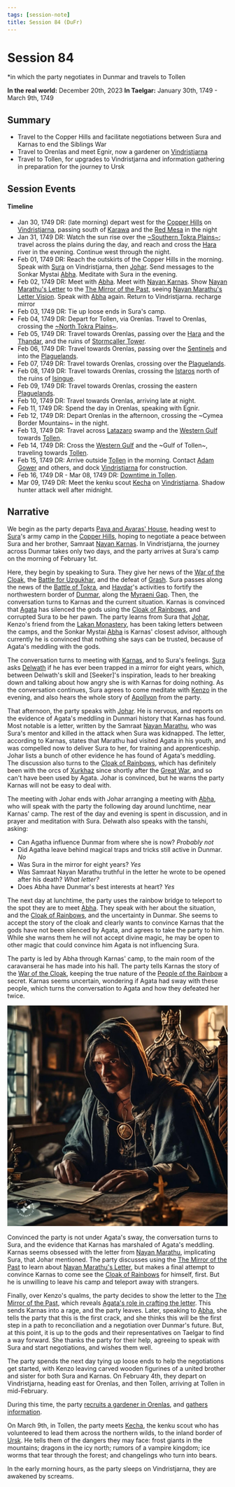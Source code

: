 ```yaml
---
tags: [session-note]
title: Session 84 (DuFr)
---
```

# Session 84
*in which the party negotiates in Dunmar and travels to Tollen

**In the real world:** December 20th, 2023
**In Taelgar:** January 30th, 1749 - March 9th, 1749
## Summary

- Travel to the Copper Hills and facilitate negotiations between Sura and Karnas to end the Siblings War
- Travel to Orenlas and meet Egnir, now a gardener on [Vindristjarna](<../../../things/ships/vindristjarna.md>)
- Travel to Tollen, for upgrades to Vindristjarna and information gathering in preparation for the journey to Ursk
## Session Events
#### Timeline 

- Jan 30, 1749 DR: (late morning) depart west for the [Copper Hills](<../../../gazetteer/greater-dunmar/darba-highlands/copper-hills.md>) on [Vindristjarna](<../../../things/ships/vindristjarna.md>), passing south of [Karawa](<../../../gazetteer/greater-dunmar/realms/dunmar/eastern-dunmar/karawa.md>) and the [Red Mesa](<../../../gazetteer/greater-dunmar/realms/dunmar/eastern-dunmar/red-mesa.md>) in the night
- Jan 31, 1749 DR: Watch the sun rise over the  [~Southern Tokra Plains~](<../../../gazetteer/greater-dunmar/dunmari-basin/southern-tokra-plains.md>); travel across the plains during the day, and reach and cross the [Hara](<../../../gazetteer/greater-dunmar/rivers/hara-watershed/hara.md>) river in the evening. Continue west through the night.
- Feb 01, 1749 DR:  Reach the outskirts of the Copper Hills in the morning. Speak with [Sura](<../../../people/dunmari/sura.md>) on Vindristjarna, then [Johar](<../../../people/dunmari/johar.md>). Send messages to the Sonkar Mystai [Abha](<../../../people/dunmari/abha.md>). Meditate with Sura in the evening. 
- Feb 02, 1749 DR: Meet with [Abha](<../../../people/dunmari/abha.md>). Meet with [Nayan Karnas](<../../../people/dunmari/nayan-karnas.md>). Show [Nayan Marathu's Letter](<../letters-notes-and-tales/nayan-marathu-s-letter.md>) to the [The Mirror of the Past](<../treasure/treasure-from-stormcaller-tower/the-mirror-of-the-past.md>), seeing [Nayan Marathu's Letter Vision](<../mirror-visions/nayan-marathu-s-letter-vision.md>). Speak with [Abha](<../../../people/dunmari/abha.md>) again. Return to Vindristjarna. recharge mirror
- Feb 03, 1749 DR: Tie up loose ends in Sura's camp. 
- Feb 04, 1749 DR: Depart for Tollen, via Orenlas. Travel to Orenlas, crossing the [~North Tokra Plains~](<../../../gazetteer/greater-dunmar/dunmari-basin/north-tokra-plains.md>). 
- Feb 05, 1749 DR: Travel towards Orenlas, passing over the [Hara](<../../../gazetteer/greater-dunmar/rivers/hara-watershed/hara.md>) and the [Thandar](<../../../gazetteer/greater-dunmar/rivers/hara-watershed/thandar.md>), and the ruins of [Stormcaller Tower](<../../../gazetteer/greater-dunmar/dunmari-basin/stormcaller-tower.md>).  
- Feb 06, 1749 DR: Travel towards Orenlas, passing over the [Sentinels](<../../../gazetteer/sentinel-range/sentinel-range.md>) and into the [Plaguelands](<../../../gazetteer/istaros-watershed/plaguelands.md>). 
- Feb 07, 1749 DR: Travel towards Orenlas, crossing over the [Plaguelands](<../../../gazetteer/istaros-watershed/plaguelands.md>). 
- Feb 08, 1749 DR: Travel towards Orenlas, crossing the [Istaros](<../../../gazetteer/istaros-watershed/rivers/istaros.md>) north of the ruins of [Isingue](<../../../gazetteer/istaros-watershed/isingue.md>). 
- Feb 09, 1749 DR: Travel towards Orenlas, crossing the eastern [Plaguelands](<../../../gazetteer/istaros-watershed/plaguelands.md>). 
- Feb 10, 1749 DR: Travel towards Orenlas, arriving late at night. 
- Feb 11, 1749 DR: Spend the day in Orenlas, speaking with Egnir. 
- Feb 12, 1749 DR: Depart Orenlas in the afternoon, crossing the ~Cymea Border Mountains~ in the night. 
- Feb 13, 1749 DR: Travel across [Latazaro](<../../../gazetteer/western-green-sea/cymea/latazaro.md>) swamp and the [Western Gulf](<../../../gazetteer/western-green-sea/western-gulf.md>) towards [Tollen](<../../../gazetteer/western-green-sea/tollen/tollen.md>).
- Feb 14, 1749 DR: Cross the [Western Gulf](<../../../gazetteer/western-green-sea/western-gulf.md>) and the ~Gulf of Tollen~, traveling towards [Tollen](<../../../gazetteer/western-green-sea/tollen/tollen.md>).
- Feb 15, 1749 DR: Arrive outside [Tollen](<../../../gazetteer/western-green-sea/tollen/tollen.md>) in the morning. Contact [Adam Gower](<../../../people/tollenders/adam-gower.md>) and others, and dock [Vindristjarna](<../../../things/ships/vindristjarna.md>) for construction.
- Feb 16, 1749 DR - Mar 08, 1749 DR: [Downtime in Tollen](<./session-84-85-interlude-dufr.md>).
- Mar 09, 1749 DR: Meet the kenku scout [Kecha](<../../../people/other-nonhumans/kecha.md>) on [Vindristjarna](<../../../things/ships/vindristjarna.md>). Shadow hunter attack well after midnight. 
## Narrative

We begin as the party departs [Pava and Avaras' House](<../../../gazetteer/greater-dunmar/dunmari-basin/pava-and-avaras-house.md>), heading west to [Sura](<../../../people/dunmari/sura.md>)'s army camp in the [Copper Hills](<../../../gazetteer/greater-dunmar/darba-highlands/copper-hills.md>), hoping to negotiate a peace between Sura and her brother, Samraat [Nayan Karnas](<../../../people/dunmari/nayan-karnas.md>). In Vindristjarna, the journey across Dunmar takes only two days, and the party arrives at Sura's camp on the morning of February 1st.

Here, they begin by speaking to Sura. They give her news of the [War of the Cloak](<../../../events/1700s/war-of-the-cloak.md>), the [Battle for Uzgukhar](<../../../events/1700s/1749/battle-for-uzgukhar.md>), and the defeat of [Grash](<../../../people/other-nonhumans/grash.md>). Sura passes along the news of the [Battle of Tokra](<../../../events/1700s/1748/12/battle-of-tokra.md>), and [Havdar](<../../../people/dunmari/havdar.md>)'s activities to fortify the northwestern border of [Dunmar](<../../../gazetteer/greater-dunmar/realms/dunmar/dunmar.md>), along the [Myraeni Gap](<../../../gazetteer/greater-dunmar/myraeni-gap.md>). Then, the conversation turns to Karnas and the current situation. Karnas is convinced that [Agata](<../../../people/fey/agata.md>) has silenced the gods using the [Cloak of Rainbows](<../../../things/artifacts-of-power/cloak-of-rainbows.md>), and corrupted Sura to be her pawn. The party learns from Sura that [Johar](<../../../people/dunmari/johar.md>), Kenzo's friend from the [Lakan Monastery](<../../../gazetteer/greater-dunmar/realms/dunmar/central-dunmar/tokra/lakan-monastery.md>), has been taking letters between the camps, and the Sonkar Mystai [Abha](<../../../people/dunmari/abha.md>) is Karnas' closest advisor, although currently he is convinced that nothing she says can be trusted, because of Agata's meddling with the gods. 

The conversation turns to meeting with [Karnas](<../../../people/dunmari/nayan-karnas.md>), and to Sura's feelings. [Sura](<../../../people/dunmari/sura.md>) asks [Delwath](<../../../people/pcs/dunmar-fellowship/delwath.md>) if he has ever been trapped in a mirror for eight years, which, between Delwath's skill and [Seeker]'s inspiration, leads to her breaking down and talking about how angry she is with Karnas for doing nothing. As the conversation continues, Sura agrees to come meditate with [Kenzo](<../../../people/pcs/dunmar-fellowship/kenzo.md>) in the evening, and also hears the whole story of [Apollyon](<../../../people/historical-figures/drankorian-emperors/apollyon.md>) from the party. 

That afternoon, the party speaks with [Johar](<../../../people/dunmari/johar.md>). He is nervous, and reports on the evidence of Agata's meddling in Dunmari history that Karnas has found. Most notable is a letter, written by the Samraat [Nayan Marathu](<../../../people/historical-figures/dunmari-rulers/nayan-marathu.md>), who was Sura's mentor and killed in the attack when Sura was kidnapped. The letter, according to Karnas, states that Marathu had visited Agata in his youth, and was compelled now to deliver Sura to her, for training and apprenticeship. Johar lists a bunch of other evidence he has found of Agata's meddling. The discussion also turns to the [Cloak of Rainbows](<../../../things/artifacts-of-power/cloak-of-rainbows.md>), which has definitely been with the orcs of [Xurkhaz](<../../../gazetteer/istaros-watershed/xurkhaz/xurkhaz.md>) since shortly after the [Great War](<../../../events/1500s/great-war.md>), and so can't have been used by Agata. Johar is convinced, but he warns the party Karnas will not be easy to deal with. 

The meeting with Johar ends with Johar arranging a meeting with [Abha](<../../../people/dunmari/abha.md>), who will speak with the party the following day around lunchtime, near Karnas' camp. The rest of the day and evening is spent in discussion, and in prayer and meditation with Sura. Delwath also speaks with the tanshi, asking:
- Can Agatha influence Dunmar from where she is now? *Probably not*
- Did Agatha leave behind magical traps and tricks still active in Dunmar. *No*
- Was Sura in the mirror for eight years? *Yes*
- Was Samraat Nayan Marathu truthful in the letter he wrote to be opened after his death? *What letter?*
- Does Abha have Dunmar's best interests at heart? *Yes*

The next day at lunchtime, the party uses the rainbow bridge to teleport to the spot they are to meet [Abha](<../../../people/dunmari/abha.md>). They speak with her about the situation, and the [Cloak of Rainbows](<../../../things/artifacts-of-power/cloak-of-rainbows.md>), and the uncertainty in Dunmar. She seems to accept the story of the cloak and clearly wants to convince Karnas that the gods have not been silenced by Agata, and agrees to take the party to him. While she warns them he will not accept divine magic, he may be open to other magic that could convince him Agata is not influencing Sura.

The party is led by Abha through Karnas' camp, to the main room of the caravanserai he has made into his hall. The party tells Karnas the story of the [War of the Cloak](<../../../events/1700s/war-of-the-cloak.md>), keeping the true nature of the [People of the Rainbow](<../../../groups/orc-hordes/people-of-the-rainbow.md>) a secret. Karnas seems uncertain, wondering if Agata had sway with these people, which turns the conversation to Agata and how they defeated her twice. 

![Karnas Portrait](../../../assets/karnas-portrait.jpeg)

Convinced the party is not under Agata's sway, the conversation turns to Sura, and the evidence that Karnas has marshaled of Agata's meddling. Karnas seems obsessed with the letter from [Nayan Marathu](<../../../people/historical-figures/dunmari-rulers/nayan-marathu.md>), implicating Sura, that Johar mentioned. The party discusses using the [The Mirror of the Past](<../treasure/treasure-from-stormcaller-tower/the-mirror-of-the-past.md>) to learn about [Nayan Marathu's Letter](<../letters-notes-and-tales/nayan-marathu-s-letter.md>), but makes a final attempt to convince Karnas to come see the [Cloak of Rainbows](<../../../things/artifacts-of-power/cloak-of-rainbows.md>) for himself, first. But he is unwilling to leave his camp and teleport away with strangers. 

Finally, over Kenzo's qualms, the party decides to show the letter to the [The Mirror of the Past](<../treasure/treasure-from-stormcaller-tower/the-mirror-of-the-past.md>), which reveals [Agata's role in crafting the letter](<../mirror-visions/nayan-marathu-s-letter-vision.md>). This sends Karnas into a rage, and the party leaves. Later, speaking to [Abha](<../../../people/dunmari/abha.md>), she tells the party that this is the first crack, and she thinks this will be the first step in a path to reconciliation and a negotiation over Dunmar's future. But, at this point, it is up to the gods and their representatives on Taelgar to find a way forward. She thanks the party for their help, agreeing to speak with Sura and start negotiations, and wishes them well. 

The party spends the next day tying up loose ends to help the negotiations get started, with Kenzo leaving carved wooden figurines of a united brother and sister for both Sura and Karnas. On February 4th, they depart on Vindristjarna, heading east for Orenlas, and then Tollen, arriving at Tollen in mid-February. 

During this time, the party [recruits a gardener in Orenlas](<./session-85x-flashback-dufr.md>), and [gathers information](<./session-84-85-interlude-dufr.md>). 

On March 9th, in Tollen, the party meets [Kecha](<../../../people/other-nonhumans/kecha.md>), the kenku scout who has volunteered to lead them across the northern wilds, to the inland border of [Ursk](<../../../gazetteer/northern-green-sea/ursk.md>). He tells them of the dangers they may face: frost giants in the mountains; dragons in the icy north; rumors of a vampire kingdom; ice worms that tear through the forest; and changelings who turn into bears. 

In the early morning hours, as the party sleeps on Vindristjarna, they are awakened by screams. 